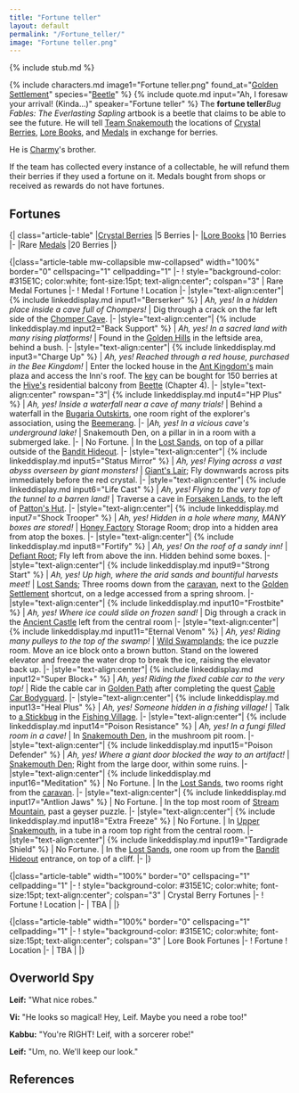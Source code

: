 ```yaml
---
title: "Fortune teller"
layout: default
permalink: "/Fortune_teller/"
image: "Fortune teller.png"
---
```

{% include stub.md %}

{% include characters.md image1="Fortune teller.png" found_at="[Golden Settlement](/Golden_Settlement)" species="[Beetle](/Beetle)" %}
{% include quote.md input="Ah, I foresaw your arrival! (Kinda...)" speaker="Fortune teller" %}
The **fortune teller**<ref name=":0">*Bug Fables: The Everlasting Sapling* artbook</ref> is a beetle that claims to be able to see the future. He will tell [Team Snakemouth](/Team_Snakemouth) the locations of [Crystal Berries](/Crystal_Berries), [Lore Books](/Lore_Books), and [Medals](/Medals) in exchange for berries. 

He is [Charmy](/Charmy)'s brother<ref name=":0" />.

If the team has collected every instance of a collectable, he will refund them their berries if they used a fortune on it. Medals bought from shops or received as rewards do not have fortunes.

## Fortunes
{| class="article-table"
|[Crystal Berries](/Crystal_Berries)
|5 Berries
|-
|[Lore Books](/Lore_Books)
|10 Berries
|-
|Rare [Medals](/Medals)
|20 Berries
|}

{|class="article-table mw-collapsible mw-collapsed" width="100%" border="0" cellspacing="1" cellpadding="1"
|-
! style="background-color: #315E1C; color:white; font-size:15pt; text-align:center"; colspan="3" | Rare Medal Fortunes
|-
! Medal
! Fortune
! Location
|-
|style="text-align:center"| {% include linkeddisplay.md input1="Berserker" %}
| *Ah, yes! In a hidden place inside a cave full of Chompers!*
| Dig through a crack on the far left side of the [Chomper Cave](/Chomper_Cave).
|-
|style="text-align:center"| {% include linkeddisplay.md input2="Back Support" %}
| *Ah, yes! In a sacred land with many rising platforms!*
| Found in the [Golden Hills](/Golden_Hills) in the leftside area, behind a bush.
|-
|style="text-align:center"| {% include linkeddisplay.md input3="Charge Up" %}
| *Ah, yes! Reached through a red house, purchased in the Bee Kingdom!*
| Enter the locked house in the [Ant Kingdom's](/Ant_Kingdom_City) main plaza and access the Inn's roof. The [key](/Flower_Key) can be bought for 150 berries at the [Hive's](/Bee_Kingdom_Hive) residential balcony  from [Beette](/Beette) (Chapter 4).
|-
|style="text-align:center"  rowspan="3"| {% include linkeddisplay.md input4="HP Plus" %}
| *Ah, yes! Inside a waterfall near a cave of many trials!*
| Behind a waterfall in the [Bugaria Outskirts](/Bugaria_Outskirts), one room right of the explorer's association, using the [Beemerang](/Vi).
|-
|*Ah, yes! In a vicious cave's underground lake!*
| Snakemouth Den, on a pillar in in a room with a submerged lake.
|-
| No Fortune.
| In the [Lost Sands](/Lost_Sands), on top of a pillar outside of the [Bandit Hideout](/Bandit_Hideout).
|-
|style="text-align:center"| {% include linkeddisplay.md input5="Status Mirror" %}
| *Ah, yes! Flying across a vast abyss overseen by giant monsters!*
| [Giant's Lair](/Giant's_Lair); Fly downwards across pits immediately before the red crystal.
|-
|style="text-align:center"| {% include linkeddisplay.md input6="Life Cast" %}
| *Ah, yes! Flying to the very top of the tunnel to a barren land!*
| Traverse a cave in [Forsaken Lands](/Forsaken_Lands), to the left of [Patton's Hut](/Patton).
|-
|style="text-align:center"| {% include linkeddisplay.md input7="Shock Trooper" %}
| *Ah, yes! Hidden in a hole where many, MANY boxes are stored!*
| [Honey Factory](/Honey_Factory) Storage Room; drop into a hidden area from atop the boxes.
|-
|style="text-align:center"| {% include linkeddisplay.md input8="Fortify" %}
| *Ah, yes! On the roof of a sandy inn!*
| [Defiant Root](/Defiant_Root); Fly left from above the inn. Hidden behind some boxes.
|-
|style="text-align:center"| {% include linkeddisplay.md input9="Strong Start" %}
| *Ah, yes! Up high, where the arid sands and bountiful harvests meet!*
| [Lost Sands](/Lost_Sands); Three rooms down from the [caravan](/Traveling_Caravan), next to the [Golden Settlement](/Golden_Settlement) shortcut, on a ledge accessed from a spring shroom.
|-
|style="text-align:center"| {% include linkeddisplay.md input10="Frostbite" %}
| *Ah, yes! Where ice could slide on frozen sand!*
| Dig through a crack in the [Ancient Castle](/Ancient_Castle) left from the central room
|-
|style="text-align:center"| {% include linkeddisplay.md input11="Eternal Venom" %}
| *Ah, yes! Riding many pulleys to the top of the swamp!*
| [Wild Swamplands](/Wild_Swamplands); the ice puzzle room. Move an ice block onto a brown button. Stand on the lowered elevator and freeze the water drop to break the ice, raising the elevator back up.
|-
|style="text-align:center"| {% include linkeddisplay.md input12="Super Block+" %}
| *Ah, yes! Riding the fixed cable car to the very top!*
| Ride the cable car in [Golden Path](/Golden_Path) after completing the quest [Cable Car Bodyguard](/Cable_Car_Bodyguard).
|-
|style="text-align:center"| {% include linkeddisplay.md input13="Heal Plus" %}
| *Ah, yes! Someone hidden in a fishing village!*
| Talk to [a Stickbug](/That_one_Stickbug) in the [Fishing Village](/Fishing_Village).
|-
|style="text-align:center"| {% include linkeddisplay.md input14="Poison Resistance" %}
| *Ah, yes! In a fungi filled room in a cave!*
| In [Snakemouth Den](/Snakemouth_Den), in the mushroom pit room.
|-
|style="text-align:center"| {% include linkeddisplay.md input15="Poison Defender" %}
| *Ah, yes! Where a giant door blocked the way to an artifact!*
| [Snakemouth Den](/Snakemouth_Den); Right from the large door, within some ruins.
|-
|style="text-align:center"| {% include linkeddisplay.md input16="Meditation" %}
| No Fortune.
| In the [Lost Sands](/Lost_Sands), two rooms right from the [caravan](/Traveling_Caravan).
|-
|style="text-align:center"| {% include linkeddisplay.md input17="Antlion Jaws" %}
| No Fortune.
| In the top most room of [Stream Mountain](/Stream_Mountain), past a geyser puzzle.
|-
|style="text-align:center"| {% include linkeddisplay.md input18="Extra Freeze" %}
| No Fortune.
| In [Upper Snakemouth](/Upper_Snakemouth), in a tube in a room top right from the central room.
|-
|style="text-align:center"| {% include linkeddisplay.md input19="Tardigrade Shield" %}
| No Fortune.
| In the [Lost Sands](/Lost_Sands), one room up from the [Bandit Hideout](/Bandit_Hideout) entrance, on top of a cliff.
|-
|}

{|class="article-table" width="100%" border="0" cellspacing="1" cellpadding="1"
|-
! style="background-color: #315E1C; color:white; font-size:15pt; text-align:center"; colspan="3" | Crystal Berry Fortunes
|-
! Fortune
! Location
|-
| TBA
|
|}

{|class="article-table" width="100%" border="0" cellspacing="1" cellpadding="1"
|-
! style="background-color: #315E1C; color:white; font-size:15pt; text-align:center"; colspan="3" | Lore Book Fortunes
|-
! Fortune
! Location
|-
| TBA
|
|}




## Overworld Spy
**Leif:** "What nice robes."

**Vi:** "He looks so magical! Hey, Leif. Maybe you need a robe too!"

**Kabbu:** "You're RIGHT! Leif, with a sorcerer robe!"

**Leif:** "Um, no. We'll keep our look."

## References